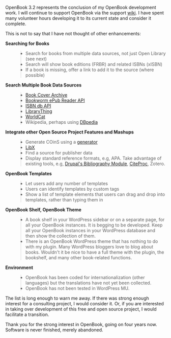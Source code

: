 OpenBook 3.2 represents the conclusion of my OpenBook development work. I will continue to support OpenBook via the support <a href='http://code.google.com/p/!OpenBook4!WordPress/'>wiki</a>. I have spent many volunteer hours developing it to its current state and consider it complete.

This is not to say that I have not thought of other enhancements:

<strong>Searching for Books</strong>
<ul>
<blockquote><li>Search for books from multiple data sources, not just Open Library (see next)</li>
<li>Search will show book editions (FRBR) and related ISBNs (xISBN)</li>
<li>If a book is missing, offer a link to add it to the source (where possible)</li>
</ul></blockquote>

<strong>Search Multiple Book Data Sources</strong>
<ul>
<blockquote><li><a href='http://bookcoverarchive.com/'>Book Cover Archive</a></li>
<li><a href='http://www.programmableweb.com/api/bookworm-epub-reader'>Bookworm ePub Reader API</a></li>
<li><a href='http://www.programmableweb.com/api/isbn-db'>ISBN db API</a></li>
<li><a href='http://www.librarything.com/wiki/index.php/LibraryThing_JSON_Books_API'>LibraryThing</a></li>
<li><a href='http://dltj.org/article/oclc-worldcat-basic-api/'>WorldCat</a></li>
<li>Wikipedia, perhaps using <a href='http://dbpedia.org/About'>DBpedia</a></li>
</ul></blockquote>

<strong>Integrate other Open Source Project Features and Mashups</strong>
<ul>
<blockquote><li>Generate COinS using a <a href='http://generator.ocoins.info/'>generator</a></li>
<li><a href='http://libx.org/'>LibX</a></li>
<li>Find a source for publisher data</li>
<li>Display standard reference formats, e.g, APA. Take advantage of existing tools, e.g, <a href='http://drupal.org/project/biblio'>Drupal's Bibliography Module</a>, <a href='http://xbiblio.sourceforge.net/citeproc/'>CiteProc</a>, Zotero.</li>
</ul></blockquote>

<strong>OpenBook Templates</strong>
<ul>
<blockquote><li>Let users add any number of templates</li>
<li>Users can identify templates by custom tags</li>
<li>Show a list of template elements that users can drag and drop into templates, rather than typing them in</li>
</ul></blockquote>

<strong>OpenBook Shelf, OpenBook Theme</strong>
<ul>
<blockquote><li>A book shelf in your WordPress sidebar or on a separate page, for all your OpenBook instances. It is begging to be developed. Keep all your OpenBook instances in your WordPress database and then show the collection of them.</li>
<li>There is an OpenBook WordPress theme that has nothing to do with my plugin. Many WordPress bloggers love to blog about books. Wouldn't it be nice to have a full theme with the plugin, the bookshelf, and many other book-related functions.</li>
</ul></blockquote>

<strong>Environment</strong>
<ul>
<blockquote><li>OpenBook has been coded for internationalization (other languages) but the translations have not yet been collected.</li>
<li>OpenBook has not been tested in WordPress MU.</li>
</ul></blockquote>

The list is long enough to warn me away. If there was strong enough interest for a consulting project, I would consider it. Or, if you are interested in taking over development of this free and open source project, I would facilitate a transition.

Thank you for the strong interest in OpenBook, going on four years now. Software is never finished, merely abandoned.